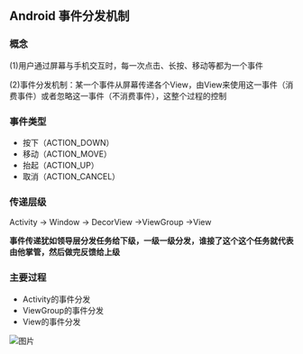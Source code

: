 ## Android 事件分发机制

### 概念

(1)用户通过屏幕与手机交互时，每一次点击、长按、移动等都为一个事件

(2)事件分发机制：某一个事件从屏幕传递各个View，由View来使用这一事件（消费事件）或者忽略这一事件（不消费事件），这整个过程的控制

### 事件类型

+ 按下（ACTION_DOWN）
+ 移动（ACTION_MOVE）
+ 抬起（ACTION_UP）
+ 取消（ACTION_CANCEL）

### 传递层级

Activity -> Window -> DecorView ->ViewGroup ->View

**事件传递犹如领导层分发任务给下级，一级一级分发，谁接了这个这个任务就代表由他掌管，然后做完反馈给上级**

### 主要过程

+ Activity的事件分发
+ ViewGroup的事件分发
+ View的事件分发

![图片](https://github.com/chenxiaowu018/Android-and-Java-Note/blob/master/image/java_annotation.png)


